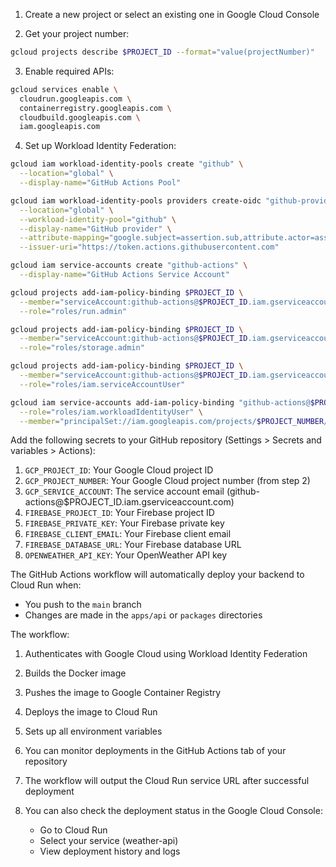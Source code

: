 1. Create a new project or select an existing one in Google Cloud Console

2. Get your project number:
```bash
gcloud projects describe $PROJECT_ID --format="value(projectNumber)"
```

3. Enable required APIs:
```bash
gcloud services enable \
  cloudrun.googleapis.com \
  containerregistry.googleapis.com \
  cloudbuild.googleapis.com \
  iam.googleapis.com
```

4. Set up Workload Identity Federation:
```bash
gcloud iam workload-identity-pools create "github" \
  --location="global" \
  --display-name="GitHub Actions Pool"

gcloud iam workload-identity-pools providers create-oidc "github-provider" \
  --location="global" \
  --workload-identity-pool="github" \
  --display-name="GitHub provider" \
  --attribute-mapping="google.subject=assertion.sub,attribute.actor=assertion.actor,attribute.repository=assertion.repository" \
  --issuer-uri="https://token.actions.githubusercontent.com"

gcloud iam service-accounts create "github-actions" \
  --display-name="GitHub Actions Service Account"

gcloud projects add-iam-policy-binding $PROJECT_ID \
  --member="serviceAccount:github-actions@$PROJECT_ID.iam.gserviceaccount.com" \
  --role="roles/run.admin"

gcloud projects add-iam-policy-binding $PROJECT_ID \
  --member="serviceAccount:github-actions@$PROJECT_ID.iam.gserviceaccount.com" \
  --role="roles/storage.admin"

gcloud projects add-iam-policy-binding $PROJECT_ID \
  --member="serviceAccount:github-actions@$PROJECT_ID.iam.gserviceaccount.com" \
  --role="roles/iam.serviceAccountUser"

gcloud iam service-accounts add-iam-policy-binding "github-actions@$PROJECT_ID.iam.gserviceaccount.com" \
  --role="roles/iam.workloadIdentityUser" \
  --member="principalSet://iam.googleapis.com/projects/$PROJECT_NUMBER/locations/global/workloadIdentityPools/github/attribute.repository/[GITHUB_USER]/[REPO_NAME]"
```


Add the following secrets to your GitHub repository (Settings > Secrets and variables > Actions):

1. `GCP_PROJECT_ID`: Your Google Cloud project ID
2. `GCP_PROJECT_NUMBER`: Your Google Cloud project number (from step 2)
3. `GCP_SERVICE_ACCOUNT`: The service account email (github-actions@$PROJECT_ID.iam.gserviceaccount.com)
4. `FIREBASE_PROJECT_ID`: Your Firebase project ID
5. `FIREBASE_PRIVATE_KEY`: Your Firebase private key
6. `FIREBASE_CLIENT_EMAIL`: Your Firebase client email
6. `FIREBASE_DATABASE_URL`: Your Firebase database URL
7. `OPENWEATHER_API_KEY`: Your OpenWeather API key


The GitHub Actions workflow will automatically deploy your backend to Cloud Run when:
- You push to the `main` branch
- Changes are made in the `apps/api` or `packages` directories

The workflow:
1. Authenticates with Google Cloud using Workload Identity Federation
2. Builds the Docker image
3. Pushes the image to Google Container Registry
4. Deploys the image to Cloud Run
5. Sets up all environment variables


1. You can monitor deployments in the GitHub Actions tab of your repository
2. The workflow will output the Cloud Run service URL after successful deployment
3. You can also check the deployment status in the Google Cloud Console:
   - Go to Cloud Run
   - Select your service (weather-api)
   - View deployment history and logs
